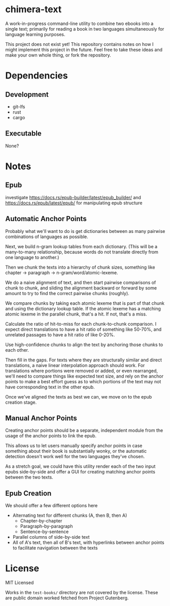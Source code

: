# chimera-text

A work-in-progress command-line utility to combine two ebooks into a single text; primarily for reading a book in two languages simultaneously for language learning purposes.

This project does not exist yet! This repository contains notes on how I might implement this project in the future. Feel free to take these ideas and make your own whole thing, or fork the repository.

# Dependencies

## Development

- git-lfs
- rust
- cargo

## Executable

None?

# Notes

## Epub

investigate https://docs.rs/epub-builder/latest/epub_builder/ and https://docs.rs/epub/latest/epub/ for manipulating epub structure

## Automatic Anchor Points

Probably what we'll want to do is get dictionaries between as many pairwise combinations of languages as possible.

Next, we build n-gram lookup tables from each dictionary. (This will be a many-to-many relationship, because words do not translate directly from one language to another.)

Then we chunk the texts into a hierarchy of chunk sizes, something like chapter -> paragraph -> n-gram/word/atomic-lexeme.

We do a naive alignment of text, and then start pairwise comparisons of chunk to chunk, and sliding the alignment backward or forward by some amount to try to find the correct pairwise chunks (roughly).

We compare chunks by taking each atomic lexeme that is part of that chunk and using the dictionary lookup table. If the atomic lexeme has a matching atomic lexeme in the parallel chunk, that's a hit. If not, that's a miss.

Calculate the ratio of hit-to-miss for each chunk-to-chunk comparison. I expect direct translations to have a hit ratio of something like 50-70%, and unrelated passages to have a hit ratio of like 0-20%.

Use high-confidence chunks to align the text by anchoring those chunks to each other.

Then fill in the gaps. For texts where they are structurally similar and direct translations, a naive linear interpolation approach should work. For translations where portions were removed or added, or even rearranged, we'll need to compare things like expected text size, and rely on the anchor points to make a best effort guess as to which portions of the text may not have corresponding text in the other epub.

Once we've aligned the texts as best we can, we move on to the epub creation stage.

## Manual Anchor Points

Creating anchor points should be a separate, independent module from the usage of the anchor points to link the epub.

This allows us to let users manually specify anchor points in case something about their book is substantially wonky, or the automatic detection doesn't work well for the two languages they've chosen.

As a stretch goal, we could have this utility render each of the two input epubs side-by-side and offer a GUI for creating matching anchor points between the two texts.

## Epub Creation

We should offer a few different options here

- Alternating text for different chunks (A, then B, then A)
  - Chapter-by-chapter
  - Paragraph-by-paragraph
  - Sentence-by-sentence
- Parallel columns of side-by-side text
- All of A's text, then all of B's text, with hyperlinks between anchor points to facilitate navigation between the texts

# License

MIT Licensed

Works in the `test-books/` directory are not covered by the license. These are public domain worked fetched from Project Gutenberg.
